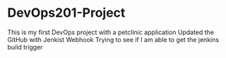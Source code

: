 # DevOps201-Project
This is my first DevOps project with a petclinic application
Updated the GitHub with Jenkist Webhook
Trying to see if I am able to get the jenkins build trigger
